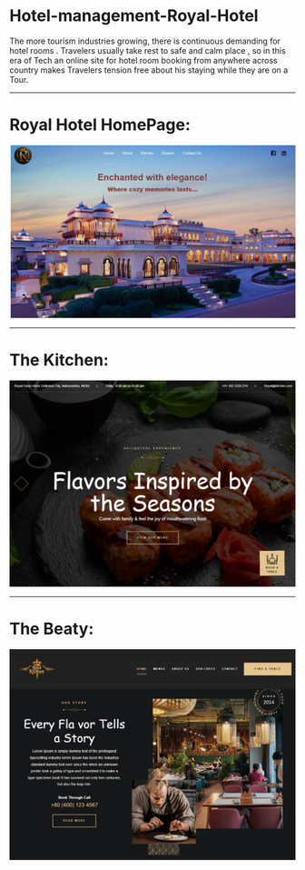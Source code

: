 # Hotel-management-Royal-Hotel
The more tourism industries growing, there is continuous demanding for hotel rooms . Travelers usually take rest to safe and calm place , so in this era of Tech an online site for hotel room booking from anywhere across country makes Travelers tension free about his staying while they are on a Tour.

---

# Royal Hotel HomePage: 
![Screenshot 1](RoyalHomepage.png)

---

# The Kitchen:
![Screenshot 1](RoyalKitchen.png)

---

# The Beaty:
![Screenshot 1](TheStory.png)
